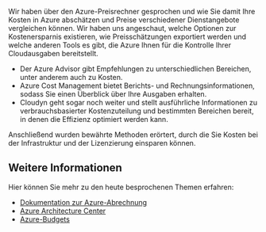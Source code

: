 Wir haben über den Azure-Preisrechner gesprochen und wie Sie damit Ihre Kosten in Azure abschätzen und Preise verschiedener Dienstangebote vergleichen können. Wir haben uns angeschaut, welche Optionen zur Kostenersparnis existieren, wie Preisschätzungen exportiert werden und welche anderen Tools es gibt, die Azure Ihnen für die Kontrolle Ihrer Cloudausgaben bereitstellt.

- Der Azure Advisor gibt Empfehlungen zu unterschiedlichen Bereichen, unter anderem auch zu Kosten.
- Azure Cost Management bietet Berichts- und Rechnungsinformationen, sodass Sie einen Überblick über Ihre Ausgaben erhalten. 
- Cloudyn geht sogar noch weiter und stellt ausführliche Informationen zu verbrauchsbasierter Kostenzuteilung und bestimmten Bereichen bereit, in denen die Effizienz optimiert werden kann.

Anschließend wurden bewährte Methoden erörtert, durch die Sie Kosten bei der Infrastruktur und der Lizenzierung einsparen können.

## <a name="learn-more"></a>Weitere Informationen

Hier können Sie mehr zu den heute besprochenen Themen erfahren:

- [Dokumentation zur Azure-Abrechnung](https://docs.microsoft.com/azure/billing/)
- [Azure Architecture Center](https://docs.microsoft.com/azure/architecture/)
- [Azure-Budgets](https://docs.microsoft.com/azure/billing/billing-cost-management-budget-scenario)
